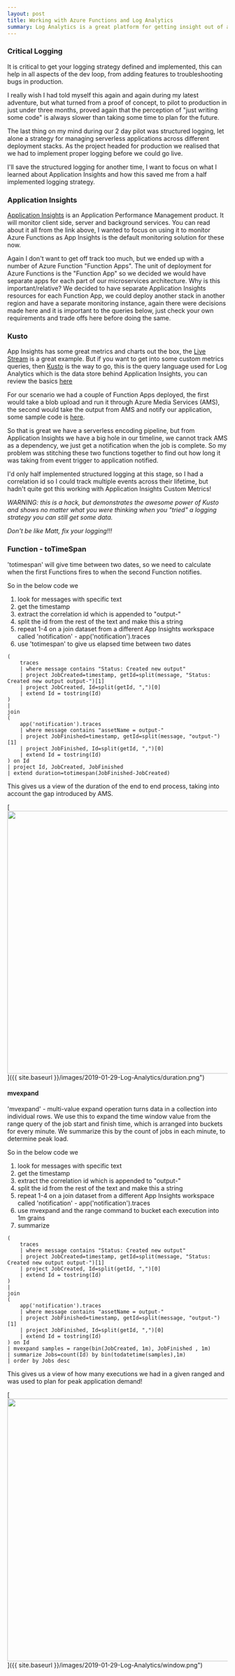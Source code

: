 ```yaml
---
layout: post
title: Working with Azure Functions and Log Analytics
summary: Log Analytics is a great platform for getting insight out of applications and this explains how to get it working with multiple Azure Functions
---
```


### Critical Logging

It is critical to get your logging strategy defined and implemented, this can help in all aspects of the dev loop, from adding features to troubleshooting bugs in production.

I really wish I had told myself this again and again during my latest adventure, but what turned from a proof of concept, to pilot to production in just under three months, proved again that the perception of "just writing some code" is always slower than taking some time to plan for the future.

The last thing on my mind during our 2 day pilot was structured logging, let alone a strategy for managing serverless applications across different deployment stacks. As the project headed for production we realised that we had to implement proper logging before we could go live.

I'll save the structured logging for another time, I want to focus on what I learned about Application Insights and how this saved me from a half implemented logging strategy. 

### Application Insights

[Application Insights](https://docs.microsoft.com/en-us/azure/azure-monitor/app/app-insights-overview) is an Application Performance Management product. It will monitor client side, server and background services. You can read about it all from the link above, I wanted to focus on using it to monitor Azure Functions as App Insights is the default monitoring solution for these now.

Again I don't want to get off track too much, but we ended up with a number of Azure Function "Function Apps". The unit of deployment for Azure Functions is the "Function App" so we decided we would have separate apps for each part of our microservices architecture. Why is this important/relative? We decided to have separate Application Insights resources for each Function App, we could deploy another stack in another region and have a separate monitoring instance, again there were decisions made here and it is important to the queries below, just check your own requirements and trade offs here before doing the same.

### Kusto

App Insights has some great metrics and charts out the box, the [Live Stream](https://docs.microsoft.com/en-us/azure/azure-monitor/app/live-stream) is a great example. But if you want to get into some custom metrics queries, then [Kusto](https://docs.microsoft.com/en-us/azure/kusto/query/index) is the way to go, this is the query language used for Log Analytics which is the data store behind Application Insights, you can review the basics [here](https://docs.microsoft.com/en-us/azure/azure-monitor/app/analytics)

For our scenario we had a couple of Function Apps deployed, the first would take a blob upload and run it through Azure Media Services (AMS), the second would take the output from AMS and notify our application, some sample code is [here](https://github.com/msimpsonnz/misc-microsoft/tree/master/MediaServices.Demo/MediaServices.Demo.Function).

So that is great we have a serverless encoding pipeline, but from Application Insights we have a big hole in our timeline, we cannot track AMS as a dependency, we just get a notification when the job is complete. So my problem was stitching these two functions together to find out how long it was taking from event trigger to application notified.

I'd only half implemented structured logging at this stage, so I had a correlation id so I could track multiple events across their lifetime, but hadn't quite got this working with Application Insights Custom Metrics!

*WARNING: this is a hack, but demonstrates the awesome power of Kusto and shows no matter what you were thinking when you "tried" a logging strategy you can still get some data.*

*Don't be like Matt, fix your logging!!!*

### Function - toTimeSpan

'totimespan' will give time between two dates, so we need to calculate when the first Functions fires to when the second Function notifies.

So in the below code we
1. look for messages with specific text
2. get the timestamp
3. extract the correlation id which is appended to "output-"
4. split the id from the rest of the text and make this a string
5. repeat 1-4 on a join dataset from a different App Insights workspace called 'notification' - app('notification').traces
6. use 'totimespan' to give us elapsed time between two dates

```
(
    traces
    | where message contains "Status: Created new output"
    | project JobCreated=timestamp, getId=split(message, "Status: Created new output output-")[1]
    | project JobCreated, Id=split(getId, ",")[0]
    | extend Id = tostring(Id)
)
|
join
(
    app('notification').traces
    | where message contains "assetName = output-"
    | project JobFinished=timestamp, getId=split(message, "output-")[1]
    | project JobFinished, Id=split(getId, ",")[0]
    | extend Id = tostring(Id)
) on Id
| project Id, JobCreated, JobFinished
| extend duration=totimespan(JobFinished-JobCreated)
```
This gives us a view of the duration of the end to end process, taking into account the gap introduced by AMS.

[<img src="{{ site.baseurl }}/images/2019-01-29-Log-Analytics/duration.png" style="width: 600px;"/>]({{ site.baseurl }}/images/2019-01-29-Log-Analytics/duration.png")


#### mvexpand

'mvexpand' - multi-value expand operation turns data in a collection into individual rows. We use this to expand the time window value from the range query of the job start and finish time, which is arranged into buckets for every minute. We summarize this by the count of jobs in each minute, to determine peak load.

So in the below code we
1. look for messages with specific text
2. get the timestamp
3. extract the correlation id which is appended to "output-"
4. split the id from the rest of the text and make this a string
5. repeat 1-4 on a join dataset from a different App Insights workspace called 'notification' - app('notification').traces
6. use mvexpand and the range command to bucket each execution into 1m grains
7. summarize

```
(
    traces
    | where message contains "Status: Created new output"
    | project JobCreated=timestamp, getId=split(message, "Status: Created new output output-")[1]
    | project JobCreated, Id=split(getId, ",")[0]
    | extend Id = tostring(Id)
)
|
join
(
    app('notification').traces
    | where message contains "assetName = output-"
    | project JobFinished=timestamp, getId=split(message, "output-")[1]
    | project JobFinished, Id=split(getId, ",")[0]
    | extend Id = tostring(Id)
) on Id
| mvexpand samples = range(bin(JobCreated, 1m), JobFinished , 1m)
| summarize Jobs=count(Id) by bin(todatetime(samples),1m)
| order by Jobs desc
```

This gives us a view of how many executions we had in a given ranged and was used to plan for peak application demand!

[<img src="{{ site.baseurl }}/images/2019-01-29-Log-Analytics/window.png" style="width: 600px;"/>]({{ site.baseurl }}/images/2019-01-29-Log-Analytics/window.png")